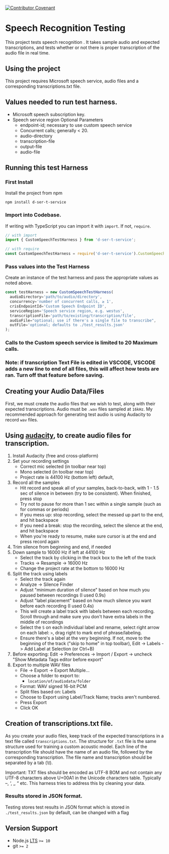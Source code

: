 [![Contributor Covenant](https://img.shields.io/badge/Contributor%20Covenant-v1.4%20adopted-ff69b4.svg)](CODE_OF_CONDUCT.md)

# Speech Recognition Testing
This project tests speech recognition . It takes sample audio and expected transcriptions, and tests whether or not there is proper transcription of the audio file in real time.

## Using the project

This project requires Microsoft speech service, audio files and a corresponding transcriptions.txt file.

## Values needed to run test harness.
- Microsoft speech subscription key.
- Speech service region
    Optional Parameters
    - endpoint-id; necessary to use custom speech service
    - Concurrent calls; generally < 20.
    - audio-directory
    - transcription-file
    - output-file
    - audio-file

## Running this test Harness

### First Install

Install the project from npm

```npm install d-ser-t-service```

### Import into Codebase.

If writing with TypeScript you can import it with `import`. If not, `require`.

```js
// with import
import { CustomSpeechTestHarness } from 'd-ser-t-service';

// with require
const CustomSpeechTestHarness = require('d-ser-t-service').CustomSpeechTestHarness;
```

### Pass values into the Test Harness

Create an instance of the test harness and pass the appropriate values as noted above.

```js
const testHarness = new CustomSpeechTestHarness(
  audioDirectory='path/to/audio/directory',
  concurrency='number of concurrent calls, ≥ 1',
  crisEndpointId='Custom Speech Endpoint ID',
  serviceRegion='Speech service region, e.g. westus',
  transcriptionFile='path/to/existing/transcription/file',
  audioFile="optional; use if there's a single file to transcribe",
  outFile='optional; defaults to ./test_results.json'
);
```

### Calls to the Custom speech service is limited to 20 Maximum calls.
 <!--We need more information here -->

### Note: if transcription Text File is edited in VSCODE, VSCODE adds a new line to end of all files, this will affect how tests are ran. Turn off that feature before saving.

## Creating your Audio Data/Files

First, we must create the audio files that we wish to test, along with their expected transcriptions.
Audio must be `.wav` files sampled at `16kHz`. My recommended approach for generating test audio is using Audacity to record `wav` files.

## Using [audacity](https://www.audacityteam.org/), to create audio files for transcription.

1. Install Audacity (free and cross-platform)
2. Set your recording settings
   * Correct mic selected (in toolbar near top)
   * Mono selected (in toolbar near top)
   * Project rate is 44100 Hz (bottom left) default,
3. Record all the samples
   * Hit record and speak all of your samples, back-to-back, with 1 - 1.5 sec of silence in between (try to be consistent). When finished, press stop
   * Try not to pause for more than 1 sec within a single sample (such as for commas or periods)
   * If you mess up: stop recording, select the messed up part to the end, and hit backspace
   * If you need a break: stop the recording, select the silence at the end, and hit backspace
   * When you're ready to resume, make sure cursor is at the end and press record again
4. Trim silence from beginning and end, if needed
5. Down sample to 16000 Hz if left at 44100 Hz
   * Select the track by clicking in the track box to the left of the track
   * Tracks -> Resample -> 16000 Hz
   * Change the project rate at the bottom to 16000 Hz
6. Split the track using labels
   * Select the track again
   * Analyze -> Silence Finder
   * Adjust "minimum duration of silence" based on how much you paused between recordings (I used 0.9s)
   * Adjust "label placement" based on how much silence you want before each recording (I used 0.4s)
   * This will create a label track with labels between each recording. Scroll through and make sure you don't have extra labels in the middle of recordings
   * Select the `S` on each individual label and rename,  select right arrow on each label: `>`, drag right to mark end of phrase/labeling.
   * Ensure there's a label at the very beginning. If not, move to the beginning of the track ("skip to home" in top toolbar), Edit -> Labels -> Add Label at Selection (or Ctrl+B)
7. Before exporting: Edit -> Preferences -> Import / Export -> uncheck "Show Metadata Tags editor before export"
8. Export to multiple WAV files
   * File -> Export -> Export Multiple...
   * Choose a folder to export to:
        * ```location/of/audiodata/folder```
   * Format: WAV signed 16-bit PCM
   * Split files based on: Labels
   * Choose to Export using Label/Track Name; tracks aren't numbered.
   * Press Export
   * Click OK

## Creation of transcriptions.txt file.

As you create your audio files, keep track of the expected transcriptions in a text file called ```transcriptions.txt```. The structure for `.txt` file is the same structure used for training a custom acoustic model. Each line of the transcription file should have the name of an audio file, followed by the corresponding transcription. The file name and transcription should be separated by a tab (\t).

Important: TXT files should be encoded as UTF-8 BOM and not contain any UTF-8 characters above U+00A1 in the Unicode characters table. Typically –, ‘, ‚, “ etc. This harness tries to address this by cleaning your data.

### Results stored in JSON format.
Testing stores test results in JSON format which is stored in `./test_results.json` by default, can be changed with a flag

## Version Support

* Node.js [LTS](https://github.com/nodejs/LTS#lts-schedule) `>= 10`
* git `>= 2`
